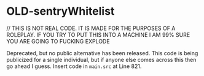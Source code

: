# OLD-sentryWhitelist
// THIS IS NOT REAL CODE. IT IS MADE FOR THE PURPOSES OF A ROLEPLAY. IF YOU TRY TO PUT THIS INTO A MACHINE I AM 99% SURE YOU ARE GOING TO FUCKING EXPLODE

Deprecated, but no public alternative has been released.
This code is being publicized for a single individual, but if anyone else comes across this then go ahead I guess.
Insert code in `main.src` at Line 821.

